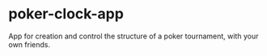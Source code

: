 # poker-clock-app
App for creation and control the structure of a poker tournament, with your own friends.
